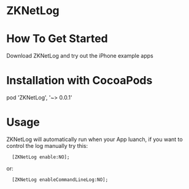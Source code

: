 # ZKNetLog

# How To Get Started
 Download ZKNetLog and try out the iPhone example apps

# Installation with CocoaPods
  pod 'ZKNetLog', '~> 0.0.1'
  
# Usage
  ZKNetLog will automatically run when your App luanch, if you want to control the log manually try this:

```
  [ZKNetLog enable:NO];
```
or:
```
  [ZKNetLog enableCommandLineLog:NO];
```
